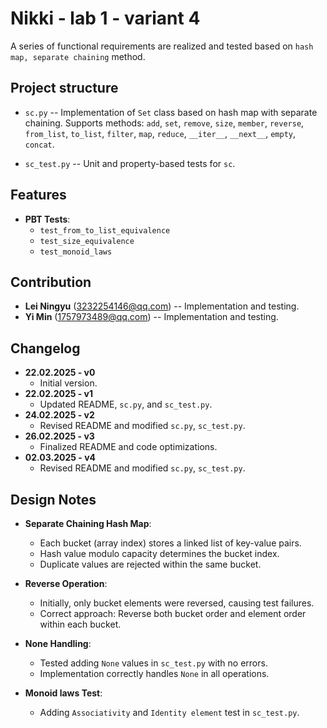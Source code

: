 # Nikki - lab 1 - variant 4

A series of functional requirements are realized and tested based on 
`hash map, separate chaining` method.

## Project structure

- `sc.py` -- Implementation of `Set` class based on hash map with separate chaining.
  Supports methods: `add`, `set`, `remove`, `size`, `member`, `reverse`, 
  `from_list`, `to_list`, `filter`, `map`, `reduce`, `__iter__`, `__next__`, 
  `empty`, `concat`.

- `sc_test.py` -- Unit and property-based tests for `sc`.

## Features

- **PBT Tests**:
  - `test_from_to_list_equivalence`
  - `test_size_equivalence`
  - `test_monoid_laws`

## Contribution

- **Lei Ningyu** (3232254146@qq.com) -- Implementation and testing.
- **Yi Min** (1757973489@qq.com) -- Implementation and testing.

## Changelog

- **22.02.2025 - v0**
  - Initial version.
- **22.02.2025 - v1**
  - Updated README, `sc.py`, and `sc_test.py`.
- **24.02.2025 - v2**
  - Revised README and modified `sc.py`, `sc_test.py`.
- **26.02.2025 - v3**
  - Finalized README and code optimizations.
- **02.03.2025 - v4**
  - Revised README and modified `sc.py`, `sc_test.py`.

## Design Notes

- **Separate Chaining Hash Map**: 
  - Each bucket (array index) stores a linked list of key-value pairs.
  - Hash value modulo capacity determines the bucket index.
  - Duplicate values are rejected within the same bucket.

- **Reverse Operation**:
  - Initially, only bucket elements were reversed, causing test failures.
  - Correct approach: Reverse both bucket order and element order within each bucket.

- **None Handling**:
  - Tested adding `None` values in `sc_test.py` with no errors.
  - Implementation correctly handles `None` in all operations.

- **Monoid laws Test**:
  - Adding `Associativity` and `Identity element` test in `sc_test.py`.
